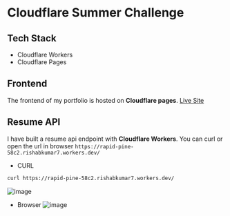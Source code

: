 # Cloudflare Summer Challenge

## Tech Stack
- Cloudflare Workers
- Cloudflare Pages

## Frontend
The frontend of my portfolio is hosted on **Cloudflare pages**. [Live Site](https://cloudflare-summer-challenge.pages.dev/)

## Resume API
I have built a resume api endpoint with **Cloudflare Workers**. You can curl or open the url in browser `https://rapid-pine-58c2.rishabkumar7.workers.dev/`
- CURL
``` bash
curl https://rapid-pine-58c2.rishabkumar7.workers.dev/
```
![image](https://user-images.githubusercontent.com/45825464/133941020-d76172a5-5d8d-40c4-8690-bcc0b76400b4.png)

- Browser
![image](https://user-images.githubusercontent.com/45825464/133941048-4298dcd8-b3be-4af2-8efa-e12d03b41ab6.png)
